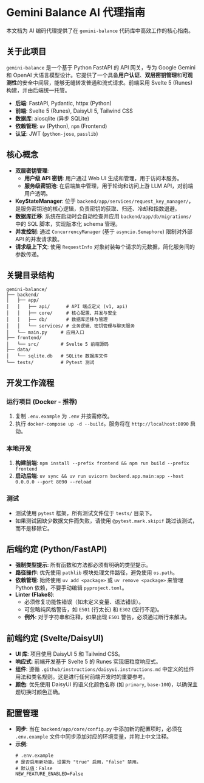 # Gemini Balance AI 代理指南

本文档为 AI 编码代理提供了在 `gemini-balance` 代码库中高效工作的核心指南。

## 关于此项目

`gemini-balance` 是一个基于 Python FastAPI 的 API 网关，专为 Google Gemini 和 OpenAI 大语言模型设计。它提供了一个具备**用户认证**、**双层密钥管理**和**可观测性**的安全中间层，能够无缝转发普通和流式请求。前端采用 Svelte 5 (Runes) 构建，并由后端统一托管。

- **后端**: FastAPI, Pydantic, httpx (Python)
- **前端**: Svelte 5 (Runes), DaisyUI 5, Tailwind CSS
- **数据库**: aiosqlite (异步 SQLite)
- **依赖管理**: `uv` (Python), `npm` (Frontend)
- **认证**: JWT (`python-jose`, `passlib`)

## 核心概念

- **双层密钥管理**:
    - **用户级 API 密钥**: 用户通过 Web UI 生成和管理，用于访问本服务。
    - **服务级密钥池**: 在后端集中管理，用于轮询和访问上游 LLM API，对前端用户透明。
- **KeyStateManager**: 位于 `backend/app/services/request_key_manager/`，是服务密钥池的核心逻辑，负责密钥的获取、归还、冷却和指数退避。
- **数据库迁移**: 系统在启动时会自动检查并应用 `backend/app/db/migrations/` 中的 SQL 脚本，实现版本化 schema 管理。
- **并发控制**: 通过 `ConcurrencyManager` (基于 `asyncio.Semaphore`) 限制对外部 API 的并发请求数。
- **请求级上下文**: 使用 `RequestInfo` 对象封装每个请求的元数据，简化服务间的参数传递。

## 关键目录结构

```
gemini-balance/
├── backend/
│   ├── app/
│   │   ├── api/      # API 端点定义 (v1, api)
│   │   ├── core/     # 核心配置、并发与安全
│   │   ├── db/       # 数据库迁移与管理
│   │   └── services/ # 业务逻辑、密钥管理与聊天服务
│   └── main.py     # 应用入口
├── frontend/
│   └── src/        # Svelte 5 前端源码
├── data/
│   └── sqlite.db   # SQLite 数据库文件
└── tests/          # Pytest 测试
```

## 开发工作流程

### 运行项目 (Docker - 推荐)

1.  复制 `.env.example` 为 `.env` 并按需修改。
2.  执行 `docker-compose up -d --build`。服务将在 `http://localhost:8090` 启动。

### 本地开发

1.  **构建前端**: `npm install --prefix frontend && npm run build --prefix frontend`
2.  **启动后端**: `uv sync && uv run uvicorn backend.app.main:app --host 0.0.0.0 --port 8090 --reload`

### 测试

- 测试使用 `pytest` 框架，所有测试文件位于 `tests/` 目录下。
- 如果测试因缺少数据文件而失败，请使用 `@pytest.mark.skipif` 跳过该测试，而不是移除它。

## 后端约定 (Python/FastAPI)

- **强制类型提示**: 所有函数和方法都必须有明确的类型提示。
- **路径操作**: 优先使用 `pathlib` 模块处理文件路径，避免使用 `os.path`。
- **依赖管理**: 始终使用 `uv add <package>` 或 `uv remove <package>` 来管理 Python 依赖，不要手动编辑 `pyproject.toml`。
- **Linter (Flake8)**:
    - 必须修复功能性错误（如未定义变量、语法错误）。
    - 可忽略纯风格警告，如 `E501` (行太长) 和 `E302` (空行不足)。
    - **例外**: 对于字符串和注释，如果出现 `E501` 警告，必须通过断行来解决。

## 前端约定 (Svelte/DaisyUI)

- **UI 库**: 项目使用 DaisyUI 5 和 Tailwind CSS。
- **响应式**: 前端开发基于 Svelte 5 的 Runes 实现细粒度响应式。
- **组件**: 遵循 `.github/instructions/daisyui.instructions.md` 中定义的组件用法和类名规则。这是进行任何前端开发时的重要参考。
- **颜色**: 优先使用 DaisyUI 的语义化颜色名称 (如 `primary`, `base-100`)，以确保主题切换时颜色正确。

## 配置管理

- **同步**: 当在 `backend/app/core/config.py` 中添加新的配置项时，必须在 `.env.example` 文件中同步添加对应的环境变量，并附上中文注释。
- **示例**:
  ```
  # .env.example
  # 是否启用新功能。设置为 "true" 启用，"false" 禁用。
  # 默认值：False
  NEW_FEATURE_ENABLED=False
  ```
